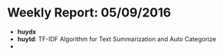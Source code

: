 # Weekly Report: 05/09/2016

- **huydx**
- **huytd**: TF-IDF Algorithm for Text Summarization and Auto Categorize
- 
